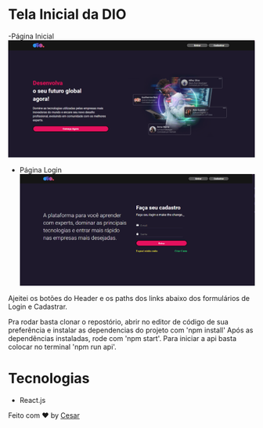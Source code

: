 # Tela Inicial da DIO

-Página Inicial
![image](./src/assets/PaginaInicial.PNG)

- Página Login
![image](./src/assets/TelaLogin.PNG)


Ajeitei os botões do Header e os paths dos links abaixo dos formulários de Login e Cadastrar. 

Pra rodar basta clonar o repostório, abrir no editor de código de sua preferência e instalar as dependencias do projeto com 'npm install' Após as dependências instaladas, rode com 'npm start'. Para iniciar a api basta colocar no terminal 'npm run api'.


# Tecnologias

- React.js

Feito com ♥ by [Cesar](https://github.com/cesinhalius)